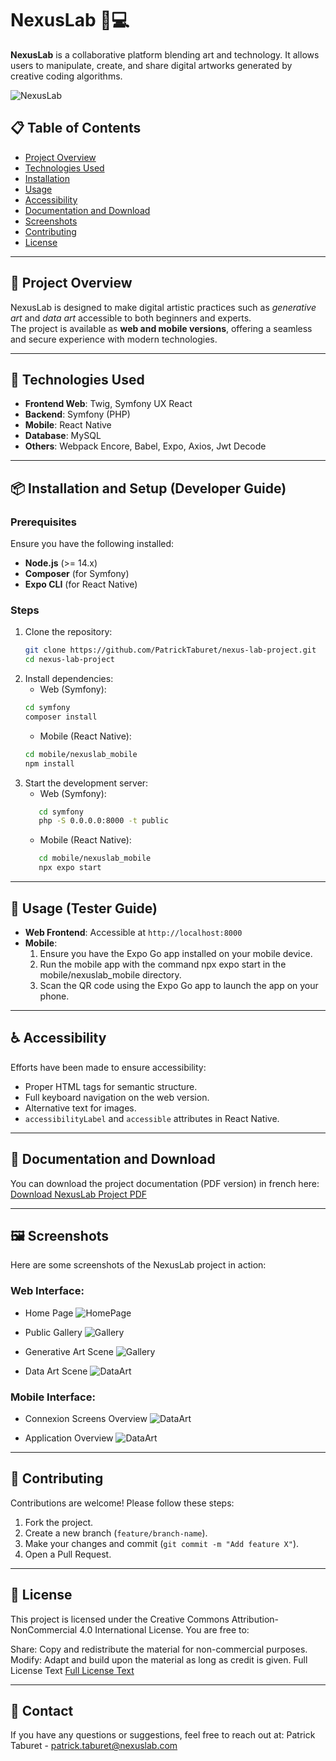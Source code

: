 
# NexusLab 🎨💻
**NexusLab** is a collaborative platform blending art and technology. It allows users to manipulate, create, and share digital artworks generated by creative coding algorithms.  

![NexusLab](./doc/screenshots/NexusLab-full-purple.png)  


## 📋 Table of Contents  
- [Project Overview](#project-overview)  
- [Technologies Used](#technologies-used)  
- [Installation](#installation)  
- [Usage](#usage)  
- [Accessibility](#accessibility)  
- [Documentation and Download](#documentation-and-download)  
- [Screenshots](#screenshots)  
- [Contributing](#contributing)  
- [License](#license)  

---

## 📖 Project Overview  
NexusLab is designed to make digital artistic practices such as *generative art* and *data art* accessible to both beginners and experts.  
The project is available as **web and mobile versions**, offering a seamless and secure experience with modern technologies.

---

## 🚀 Technologies Used  
- **Frontend Web**: Twig, Symfony UX React
- **Backend**: Symfony (PHP)  
- **Mobile**: React Native  
- **Database**: MySQL  
- **Others**: Webpack Encore, Babel, Expo, Axios, Jwt Decode

---

## 📦 Installation and Setup (Developer Guide)  

### Prerequisites  
Ensure you have the following installed:  
- **Node.js** (>= 14.x)  
- **Composer** (for Symfony)  
- **Expo CLI** (for React Native)  

### Steps  
1. Clone the repository:  
   ```bash
   git clone https://github.com/PatrickTaburet/nexus-lab-project.git
   cd nexus-lab-project
   ```  
2. Install dependencies:  
   - Web (Symfony):
   ```bash
   cd symfony
   composer install
   ```  
   - Mobile (React Native):
   ```bash
   cd mobile/nexuslab_mobile
   npm install
   ```  
3. Start the development server:
   - Web (Symfony):
   ```bash
      cd symfony
      php -S 0.0.0.0:8000 -t public
   ```
   - Mobile (React Native):
   ```bash
      cd mobile/nexuslab_mobile
      npx expo start
   ```  

---

## 📱 Usage (Tester Guide)
- **Web Frontend**: Accessible at `http://localhost:8000`  
- **Mobile**:
   1. Ensure you have the Expo Go app installed on your mobile device.
   2. Run the mobile app with the command npx expo start in the mobile/nexuslab_mobile directory.
   3. Scan the QR code using the Expo Go app to launch the app on your phone.

---

## ♿ Accessibility  
Efforts have been made to ensure accessibility:  
- Proper HTML tags for semantic structure.  
- Full keyboard navigation on the web version.  
- Alternative text for images.  
- `accessibilityLabel` and `accessible` attributes in React Native.  

---

## 📄 Documentation and Download  
You can download the project documentation (PDF version) in french here:
[Download NexusLab Project PDF](./doc/DOSSIER_PROJET_NEXUS_LAB-Taburet_Patrick.pdf)

---

## 🖼️ Screenshots
Here are some screenshots of the NexusLab project in action:

   ### Web Interface:
   - Home Page
   ![HomePage](./doc/screenshots/screenshot-1.webp) 

   - Public Gallery
   ![Gallery](./doc/screenshots/screenshot-2.webp) 

   - Generative Art Scene
   ![Gallery](./doc/screenshots/screenshot-3.webp) 

   - Data Art Scene
   ![DataArt](./doc/screenshots/screenshot-4.webp) 

   ### Mobile Interface:
   - Connexion Screens Overview
   ![DataArt](./doc/screenshots/screenshot-5.webp) 

   - Application Overview
   ![DataArt](./doc/screenshots/screenshot-6.webp) 

---

## 🤝 Contributing  
Contributions are welcome! Please follow these steps:  
1. Fork the project.  
2. Create a new branch (`feature/branch-name`).  
3. Make your changes and commit (`git commit -m "Add feature X"`).  
4. Open a Pull Request.  

---

## 📄 License  
This project is licensed under the Creative Commons Attribution-NonCommercial 4.0 International License.
You are free to:

Share: Copy and redistribute the material for non-commercial purposes.
Modify: Adapt and build upon the material as long as credit is given.
Full License Text
[Full License Text](https://creativecommons.org/licenses/by-nc/4.0/)

---

## 📧 Contact  
If you have any questions or suggestions, feel free to reach out at:
Patrick Taburet - patrick.taburet@nexuslab.com
